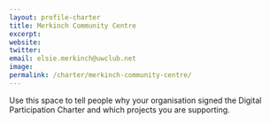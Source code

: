 ```yaml
---
layout: profile-charter
title: Merkinch Community Centre
excerpt: 
website:
twitter:
email: elsie.merkinch@uwclub.net
image: 
permalink: /charter/merkinch-community-centre/
---
```


Use this space to tell people why your organisation signed the Digital Participation Charter and which projects you are supporting.
